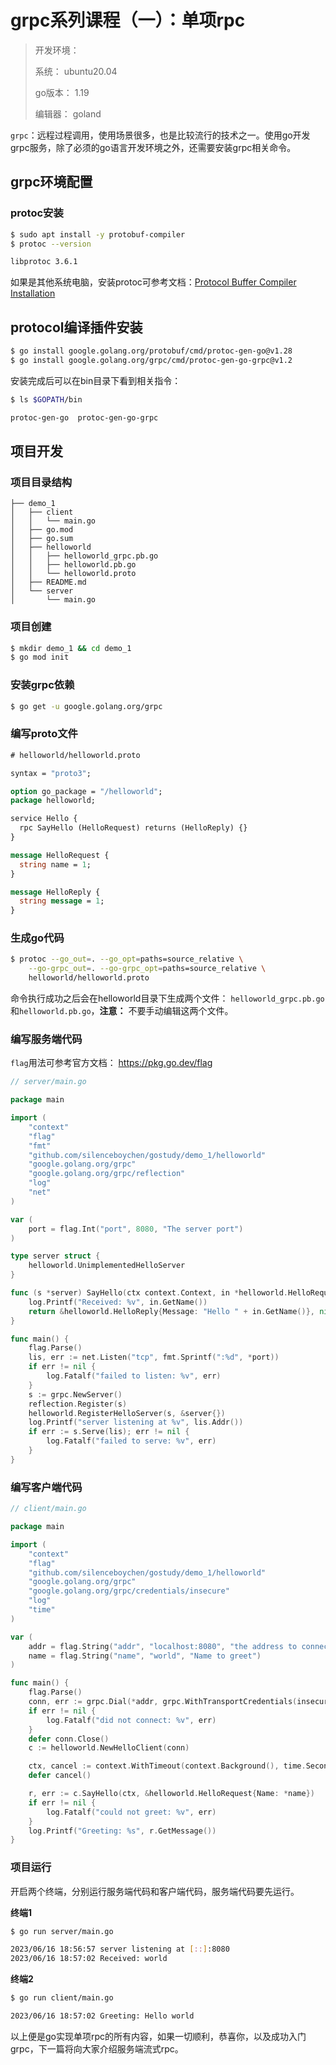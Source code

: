 # grpc系列课程（一）：单项rpc

> 开发环境：
> 
> 系统： ubuntu20.04
> 
> go版本： 1.19
>
> 编辑器： goland

``grpc``：远程过程调用，使用场景很多，也是比较流行的技术之一。使用go开发grpc服务，除了必须的go语言开发环境之外，还需要安装grpc相关命令。

## grpc环境配置

### protoc安装

```bash
$ sudo apt install -y protobuf-compiler
$ protoc --version

libprotoc 3.6.1
```

如果是其他系统电脑，安装protoc可参考文档：[Protocol Buffer Compiler Installation](https://grpc.io/docs/protoc-installation/)

## protocol编译插件安装

```bash
$ go install google.golang.org/protobuf/cmd/protoc-gen-go@v1.28
$ go install google.golang.org/grpc/cmd/protoc-gen-go-grpc@v1.2
```

安装完成后可以在bin目录下看到相关指令：

```bash
$ ls $GOPATH/bin

protoc-gen-go  protoc-gen-go-grpc
```

## 项目开发

### 项目目录结构

```
├── demo_1
│   ├── client
│   │   └── main.go
│   ├── go.mod
│   ├── go.sum
│   ├── helloworld
│   │   ├── helloworld_grpc.pb.go
│   │   ├── helloworld.pb.go
│   │   └── helloworld.proto
│   ├── README.md
│   └── server
│       └── main.go
```

### 项目创建

```bash
$ mkdir demo_1 && cd demo_1
$ go mod init
```

### 安装grpc依赖

```bash
$ go get -u google.golang.org/grpc
```

### 编写proto文件

```protobuf
# helloworld/helloworld.proto

syntax = "proto3";

option go_package = "/helloworld";
package helloworld;

service Hello {
  rpc SayHello (HelloRequest) returns (HelloReply) {}
}

message HelloRequest {
  string name = 1;
}

message HelloReply {
  string message = 1;
}
```

### 生成go代码

```bash
$ protoc --go_out=. --go_opt=paths=source_relative \
    --go-grpc_out=. --go-grpc_opt=paths=source_relative \
    helloworld/helloworld.proto
```

命令执行成功之后会在helloworld目录下生成两个文件： ``helloworld_grpc.pb.go``和``helloworld.pb.go``，**注意：** 不要手动编辑这两个文件。

### 编写服务端代码

``flag``用法可参考官方文档： https://pkg.go.dev/flag

```go
// server/main.go

package main

import (
	"context"
	"flag"
	"fmt"
	"github.com/silenceboychen/gostudy/demo_1/helloworld"
	"google.golang.org/grpc"
	"google.golang.org/grpc/reflection"
	"log"
	"net"
)

var (
	port = flag.Int("port", 8080, "The server port")
)

type server struct {
	helloworld.UnimplementedHelloServer
}

func (s *server) SayHello(ctx context.Context, in *helloworld.HelloRequest) (*helloworld.HelloReply, error) {
	log.Printf("Received: %v", in.GetName())
	return &helloworld.HelloReply{Message: "Hello " + in.GetName()}, nil
}

func main() {
	flag.Parse()
	lis, err := net.Listen("tcp", fmt.Sprintf(":%d", *port))
	if err != nil {
		log.Fatalf("failed to listen: %v", err)
	}
	s := grpc.NewServer()
	reflection.Register(s)
	helloworld.RegisterHelloServer(s, &server{})
	log.Printf("server listening at %v", lis.Addr())
	if err := s.Serve(lis); err != nil {
		log.Fatalf("failed to serve: %v", err)
	}
}
```

### 编写客户端代码

```go
// client/main.go

package main

import (
	"context"
	"flag"
	"github.com/silenceboychen/gostudy/demo_1/helloworld"
	"google.golang.org/grpc"
	"google.golang.org/grpc/credentials/insecure"
	"log"
	"time"
)

var (
	addr = flag.String("addr", "localhost:8080", "the address to connect to")
	name = flag.String("name", "world", "Name to greet")
)

func main() {
	flag.Parse()
	conn, err := grpc.Dial(*addr, grpc.WithTransportCredentials(insecure.NewCredentials()))
	if err != nil {
		log.Fatalf("did not connect: %v", err)
	}
	defer conn.Close()
	c := helloworld.NewHelloClient(conn)

	ctx, cancel := context.WithTimeout(context.Background(), time.Second)
	defer cancel()

	r, err := c.SayHello(ctx, &helloworld.HelloRequest{Name: *name})
	if err != nil {
		log.Fatalf("could not greet: %v", err)
	}
	log.Printf("Greeting: %s", r.GetMessage())
}
```

### 项目运行

开启两个终端，分别运行服务端代码和客户端代码，服务端代码要先运行。

**终端1**

```bash
$ go run server/main.go

2023/06/16 18:56:57 server listening at [::]:8080
2023/06/16 18:57:02 Received: world
```

**终端2**

```bash
$ go run client/main.go

2023/06/16 18:57:02 Greeting: Hello world
```

以上便是go实现单项rpc的所有内容，如果一切顺利，恭喜你，以及成功入门grpc，下一篇将向大家介绍服务端流式rpc。